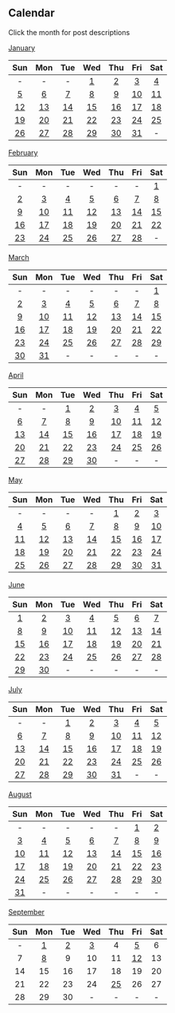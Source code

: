 ## Calendar

Click the month for post descriptions

[January](january.md)

|Sun|Mon|Tue|Wed|Thu|Fri|Sat|
|:-:|:-:|:-:|:-:|:-:|:-:|:-:|
|-|-|-|[1](../../projects/demography/Gender_Ratio_USA/)|[2](../../projects/ethnicity/Slavic_in_USA/)|[3](../../projects/police/Police_Spending_Per_Capita_Inversed/)|[4](../../projects/demography/Over_18_Population/)|
|[5](../../projects/covid/Preventable_COVID_Deaths/)|[6](../../projects/restaurants/McDonalds_Per_County_Count/)|[7](../../projects/politics/Progressives_Per_State_119th_Congress_Fixed/)|[8](../../projects/demography/Over_16_Working_Population/)|[9](../../projects/stores/Dollar_Generals_Per_County_Count/)|[10](../../projects/homeless/Homeless_Change_2023_2024_Percents/)|[11](../../projects/restaurants/Bojangles_Per_State/)|
|[12](../../projects/stores/Dollar_Generals_HeatMap/)|[13](../../projects/alcohol/Wine_Production_Europe_2022/)|[14](../../projects/police/Corrections_Spending_Per_Capita_Values/)|[15](../../projects/restaurants/Subways_Per_Capita/)|[16](../../projects/homeless/Homeless_Change_2023_2024_Totals/)|[17](../../projects/versus/McDonalds_Vs_KFC/)|[18](../../projects/demography/Gender_Ratio_USA_20-44/)|
|[19](../../projects/alcohol/Craft_Beer_Gallons_Per_Person_2023)|[20](../../projects/stores/Trader_Joes_Per_State/)|[21](../../projects/versus/McDonalds_Vs_Subway/)|[22](../../projects/demography/Gender_Ratio_USA_65_And_Over/)|[23](../../projects/ethnicity/Cubans_in_USA/)|[24](../../projects/versus/McDonalds_Vs_Subway_Per_State/)|[25](../../projects/alcohol/Wine_Produced_USA_2024/)|
|[26](../../projects/stores/Dollar_Generals_Per_County)|[27](../../projects/restaurants/KFCs_Per_State/)|[28](../../projects/restaurants/Taco_Bells_Per_State/)|[29](../../projects/alcohol/Wine_Produced_USA_2024_Per_Capita/)|[30](../../projects/restaurants/Hunt_Brothers_Per_State/)|[31](../../projects/demography/Veteran_Per_Capita_2023/)|-|

[February](february.md)

|Sun|Mon|Tue|Wed|Thu|Fri|Sat|
|:-:|:-:|:-:|:-:|:-:|:-:|:-:|
| - | - | - | - | - | - |[1](../../projects/versus/Taco_Bells_Vs_KFCs_Per_State/)|
|[2](../../projects/economics/Homeownership_Rate_Per_State_2024/)|[3](../../projects/alcohol/Wineries_In_Virginia/)|[4](../../projects/restaurants/Taco_Bells_Per_State_Per_Capita/)|[5](../../projects/stores/Costcos_Per_State/)|[6](../../projects/versus/McDonalds_Vs_Dollar_Generals/)|[7](../../projects/economics/US_States_GDP_Change_2023-2024/)|[8](../../projects/restaurants/McDonalds_Per_Capita/)|
|[9](../../projects/versus/Dollar_General_Vs_Hunt_Brothers_Counties/)|[10](../../projects/economics/Rental_Rate_Per_State_2024/)|[11](../../projects/history/WWII_Veterans_Per_Capita/)|[12](../../projects/versus/Carls_Jr_Vs_Hardees_Per_State/)|[13](../../projects/economics/Homeownership_Rate_Change_2023_2024)|[14](../../projects/versus/Cold_Stone_Vs_Baskin_Robbins/)|[15](../../projects/demography/Largest_Age_Group_Per_State_2023/)|
|[16](../../projects/restaurants/CarlsJr_Per_State/)|[17](../../projects/economics/Percent_Energy_from_Natural_Gas_Per_State/)|[18](../../projects/versus/Subway_Vs_Dollar_Generals/)|[19](../../projects/stores/Macys_Per_State/)|[20](../../projects/economics/Rental_Rate_Change_2023_2024/)|[21](../../projects/restaurants/Hardees_Per_State/)|[22](../../projects/stores/Nordstrom_Racks_Per_State/)|
|[23](../../projects/economics/Percent_Energy_from_Coal_Per_State/)|[24](../../projects/restaurants/Subways_Per_State/)|[25](../../projects/demography/Median_Age_2023/)|[26](../../projects/history/9_11_Veterans_Per_Capita/)|[27](../../projects/restaurants/KFCs_Per_State_Per_Capita/)|[28](../../projects/stores/Kohls_Per_State/)|-|

[March](march.md)

|Sun|Mon|Tue|Wed|Thu|Fri|Sat|
|:-:|:-:|:-:|:-:|:-:|:-:|:-:|
| - | - | - | - | - | - |[1](../../projects/economics/US_States_REAL_GDP_Change_2023-2024/)|
|[2](../../projects/restaurants/Dunkin_Donuts_Per_State/)|[3](../../projects/economics/Mobile_Home_Percent_Per_State/)|[4](../../projects/stores/Family_Dollars_Per_State/)|[5](../../projects/restaurants/Roy_Rodgers_Locations/)|[6](../../projects/history/Gulf_War_Vets_Per_State)|[7](../../projects/stores/Five_Below_Per_State/)|[8](../../projects/versus/Dollar_General_Vs_Family_Dollar_Vs_Dollar_Tree_Per_State)|
|[9](../../projects/restaurants/Churches_Chicken_Per_State/)|[10](../../projects/history/Korean_War_Vets_Per_State/)|[11](../../projects/ethnicity/Israelis_in_USA/)|[12](../../projects/stores/Dollar_Trees_Per_State/)|[13](../../projects/economics/Mobile_Home_Percent_Per_County/)|[14](../../projects/restaurants/Cold_Stones_Per_State/)|[15](../../projects/versus/BJs_Vs_Costco_Vs_Sams_Club_Per_State/)|
|[16](../../projects/stores/Guitar_Centers_Per_State/)|[17](../../projects/ethnicity/Irish_In_USA/) |[18](../../projects/restaurants/Baskin_Robbins_Per_State/)|[19](../../projects/versus/Dennys_Vs_IHOP_Per_State)|[20](../../projects/stores/BJs_Per_State/)|[21](../../projects/restaurants/Dennys_Per_State/)|[22](../../projects/economics/Lacking_Plumbing_Per_County/)|
|[23](../../projects/agriculture/Beer_Of_Barley_Production_Europe_2022/)|[24](../../projects/stores/Sams_Club_Per_State/)|[25](../../projects/versus/Churches_Vs_KFC_Vs_Popeyes/)|[26](../../projects/restaurants/IHOPs_Per_State/)|[27](../../projects/economics//Lacking_Plumbing_Per_State/)|[28](../../projects/restaurants/Swig_Drinks_Per_State/)|[29](../../projects/economics/Percent_Energy_from_Nuclear_Per_State/)|
|[30](../../projects/agriculture/Sunflower_Oil_Production_Europe_2022/)|[31](../../projects/history/South_Carolina_Population_Change_1790_2023/)| - | - | - | - | - |


[April](april.md)

|Sun|Mon|Tue|Wed|Thu|Fri|Sat|
|:-:|:-:|:-:|:-:|:-:|:-:|:-:|
| - | - |[1](../../projects/restaurants/Popeyes_Per_State/)|[2](../../projects/ethnicity/Scotch-Irish_in_USA/)|[3](../../projects/economics/Percent_Energy_from_Solar_Per_State/)|[4](../../projects/agriculture/Beer_Of_Barley_Production_Europe_Per_Capita_2022/)|[5](../../projects/restaurants/Dodo_Pizza_Per_Country/)|
|[6](../../projects/versus/English_Vs_Irish_In_USA/)|[7](../../projects/economics/Percent_Energy_from_Wind_Per_State/)|[8](../../projects/ethnicity/Pennsylvania_German_In_USA/)|[9](../../projects/restaurants/Wendys_Per_State/)|[10](../../projects/versus/Czech_Vs_Slovak_In_USA/)|[11](../../projects/economics/Largest_Energy_Sources_By_State/)|[12](../../projects/ethnicity/Lebanese_In_USA/)|
|[13](../../projects/stores/Dollar_Trees_Per_State_Per_Capita/)|[14](../../projects/restaurants/Subways_Per_Canadian_Province/)|[15](../../projects/restaurants/Popeyes_Per_State_Per_Capita/)|[16](../../projects/economics/Homeownership_85_And_Over_Per_State/)|[17](../../projects/economics/Percent_Energy_from_Biomass_Per_State/)|[18](../../projects/ethnicity/African_Ancestry_Nationalities_USA/) |[19](../../projects/versus/Checkers_Vs_Rallys/)|
|[20](../../projects/economics/Bachelors_Degree_In_Poverty/)|[21](../../projects/restaurants/Waffle_House_Per_State/)|[22](../../projects/politics/European_Socialists_2025/)|[23](../../projects/versus/Dennys_Vs_IHOP_Waffle_House_Per_State/)|[24](../../projects/economics/Vehicle_Deaths_Per_State_Per_Capita/)|[25](../../projects/restaurants/Rallys_Per_State/)|[26](../../projects/economics/Homeownership_Under_35_Per_State/)|
|[27](../../projects/restaurants/Krispy_Kremes_Per_State/)|[28](../../projects/economics/Vehicle_Miles_Traveled_Per_State/)|[29](../../projects/agriculture/Horse_Meat_Produced_2022/)|[30](../../projects/ethnicity/West_Indian_Nationalities_USA/)|-|-|-|

[May](may.md)

|Sun|Mon|Tue|Wed|Thu|Fri|Sat|
|:-:|:-:|:-:|:-:|:-:|:-:|:-:|
|-|-|-|-|[1](../../projects/economics/Vehicle_Deaths_Per_100m_Vehicle_Miles_Traveled/)|[2](../../projects/restaurants/Waffle_House_Per_State_Totals/)|[3](../../projects/economics/Percent_Without_Internet_Subscription_Per_State/)|
|[4](../../projects/ethnicity/South_Africans_In_USA/)|[5](../../projects/restaurants/Checkers_Per_State/)|[6](../../projects/restaurants/Dave_and_Busters_Per_State/)|[7](../../projects/ethnicity/Arab_Ancestry_Nationalities_USA/)|[8](../../projects/economics/Renter_Occupied_Units_Before_1990_Per_State/)|[9](../../projects/agriculture/Cheese_Milk_Cow_Production_Europe_2022/)|[10](../../projects/economics/Percent_Without_Internet_Subscription_Per_County/)|
|[11](../../projects/demography/Ratio_Unmarried_Men_To_Women/)|[12](../../projects/versus/Dollar_General_Vs_Wafflehouse_Counties)|[13](../../projects/economics/Bankruptcy_Filings_Per_State_2023_to_2024/)|[14](../../projects/stores/Bucees_Per_State/)|[15](../../projects/restaurants/Perkins_Per_State/)|[16](../../projects/demography/Unmarried_Per_State/)|[17](../../projects/versus/English_Vs_German_Per_County/)|
|[18](../../projects/restaurants/Whataburgers_Per_Texas_Counties/)|[19](../../projects/demography/Fertility_Rates_In_Bulgaria_2024/)|[20](../../projects/agriculture/Cheese_Milk_Cow_Production_Europe_Per_Capita_2022/)|[21](../../projects/versus/English_Vs_Irish_Per_County/)|[22](../../projects/economics/Cheapest_State_To_Buy_New_Car/)|[23](../../projects/demography/Population_Decline_Bulgaria_2015-2024/)|[24](../../projects/restaurants/Whataburger_Per_State/)|
|[25](../../projects/versus/Dennys_Vs_IHOP_Waffle_House_Perkins_Per_State/)|[26](../../projects/restaurants/Arbys_Per_State)|[27](../../projects/agriculture/Corn_Production_Europe_Per_Capita_2022/)|[28](../../projects/stores/Campgrounds_Per_State_Per_Capita_2025/)|[29](../../projects/restaurants/Winchells_Donuts_Per_State/)|[30](../../projects/economics/Avg_Monthly_Wage_Bulgaria_2025/)|[31](../../projects/stores/Raleys_Per_State/)|

[June](june.md)

|Sun|Mon|Tue|Wed|Thu|Fri|Sat|
|:-:|:-:|:-:|:-:|:-:|:-:|:-:|
|[1](../../projects/economics/Bankruptcy_Filings_Per_State/)|[2](../../projects/stores/Campgrounds_Per_State_2025/)|[3](../../projects/ethnicity/Slavic_Ancestry_Nationalities_USA/)|[4](../../projects/restaurants/Burger_Kings_Per_State/)|[5](../../projects/demography/Population_Change_Hungary_2014-2024/)|[6](../../projects/stores/Sheetz_Per_State/)|[7](../../projects/demography/Disability_Percent_Per_State/)|
|[8](../../projects/versus/Speedway_Vs_7-Elevens_Per_State/)|[9](../../projects/economics/Heliports_Per_State/)|[10](../../projects/versus/Wendys_Vs_Burger_King_Per_State/)|[11](../../projects/economics/Registration_Fees_For_Car_Per_State/)|[12](../../projects/stores/7_11_Per_Capita/)|[13](../../projects/demography/Disability_Percent_Per_County/)|[14](../../projects/versus/Italian_Vs_Irish_Per_County/)|
|[15](../../projects/economics/Heliports_Per_Capita/)|[16](../../projects/demography/Population_Change_Slovenia_2015-2025/)|[17](../../projects/ethnicity/Danish_In_USA/)|[18](../../projects/demography/Hearing_Disability_Per_State/)|[19](../../projects/economics/Airports_Per_State/)|[20](../../projects/demography/Population_Change_Latvia_2015-2025/)|[21](../../projects/restaurants/Arbys_Per_Capita/)|
|[22](../../projects/demography/Speak_Language_Not_Spanish_Not_English_Per_County/)|[23](../../projects/economics/Airports_Per_Capita/)|[24](../../projects/restaurants/Burger_Kings_Per_Capita/)|[25](../../projects/economics/Avg_Monthly_Wage_Slovenia_2024/)|[26](../../projects/demography/Population_Change_Russians_In_Latvia_2015-2025/)|[27](../../projects/demography/Vision_Disability_Per_State/)|[28](../../projects/ethnicity/Nordic_Ancestry_Per_County/)|
|[29](../../projects/demography/Population_Change_Lithuania_2015-2025/)|[30](../../projects/politics/People_Per_State_Legislator/)|-|-|-|-|-|

[July](july.md)

|Sun|Mon|Tue|Wed|Thu|Fri|Sat|
|:-:|:-:|:-:|:-:|:-:|:-:|:-:|
| - | - |[1](../../projects/restaurants/Buffalo_Wild_Wings_Per_Capita/)|[2](../../projects/ethnicity/Slavic_Ancestry_Per_County/)|[3](../../projects/politics/At_Risk_Hospitals_Per_State/)|[4](../../projects/ethnicity/Americans_Per_County/)|[5](../../projects/demography/Population_Change_Croatia_2013-2023/)|
|[6](../../projects/restaurants/Buffalo_Wild_Wings_Per_State/)|[7](../../projects/politics/State_Legislators_Per_State/)|[8](../../projects/demography/Population_Change_Tennessee_2000-2023/)|[9](../../projects/agriculture/Corn_Production_Per_Capita/)|[10](../../projects/stores/Kwik_Trip_Per_State/)|[11](../../projects/demography/Population_Change_Estonia_2015-2025/)|[12](../../projects/restaurants/Chick-fil-a_Per_Capita/)|
|[13](../../projects/agriculture/Corn_Production_Per_Acre/)|[14](../../projects/ethnicity/French_In_USA/)|[15](../../projects/demography/Speak_Language_Spanish_At_Home_Per_County/)|[16](../../projects/versus/Chick-Fil-A_Vs_KFC_Vs_Popeyes/)|[17](../../projects/demography/Population_Change_Russians_In_Estonia_2018_2025/)|[18](../../projects/economics/Change_In_Rent_2010-2023_Per_State/)|[19](../../projects/demography/Speak_Only_English_Per_County/)|
|[20](../../projects/restaurants/Chick-fil-a_Per_State/)|[21](../../projects/demography/Population_Change_West_Virginia_2000-2023/)|[22](../../projects/economics/Total_Change_In_Rent_2010-2023_Per_State/)|[23](../../projects/ethnicity/Arab_Ancestry_Nationalities_Per_County/)|[24](../../projects/demography/Population_Change_Turkish_In_Bulgaria_2011-2021/)|[25](../../projects/demography/Speak_Only_English_Per_State/)|[26](../../projects/versus/Dennys_Vs_IHOP_Waffle_House_Perkins_Per_County/)|
|[27](../../projects/demography/Population_Change_Slovakia_2014-2024/)|[28](../../projects/ethnicity/African_Ancestry_Nationalities_Per_County/)|[29](../../projects/stores/Royal_Farms_Per_State/)|[30](../../projects/politics/Federal_Taxes_Paid_Per_Dollar_Support_Per_State/)|[31](../../projects/ethnicity/Largest_Asian_Subgroup_Per_State/)|-|-|

[August](august.md)

|Sun|Mon|Tue|Wed|Thu|Fri|Sat|
|:-:|:-:|:-:|:-:|:-:|:-:|:-:|
|-|-|-|-|-|[1](../../projects/stores/Walmart_Per_Capita/)|[2](../../projects/economics/Largest_Occupation_Sector_Per_County_Male/)|
|[3](../../projects/economics/Largest_Occupation_Sector_Per_County_Female/)|[4](../../projects/demography/Population_Change_Greece_2014-2024/)|[5](../../projects/restaurants/Crumbl_Cookies_Per_Capita/)|[6](../../projects/demography/Population_Change_Italy_2019-2025/)|[7](../../projects/stores/Walmart_Wage_Per_State/)|[8](../../projects/demography/Population_Change_Latvians_In_Latvia_2015-2025/)|[9](../../projects/ethnicity/Largest_Asian_Subgroup_Per_County/)|
|[10](../../projects/restaurants/Crumbl_Cookies_Per_State/)|[11](../../projects/ethnicity/Japanese_Per_State)|[12](../../projects/ethnicity/Hispanic_Ancestry_Per_State/)|[13](../../projects/agriculture/Corn_Production_Per_State/)|[14](../../projects/ethnicity/West_Indian_Per_County/)|[15](../../projects/demography/Household_Size_Per_State/)|[16](../../projects/ethnicity/Largest_Pacific_Islander_Subgroup_Per_State/)|
|[17](../../projects/ethnicity/Central_American_Ancestry_Per_State/)|[18](../../projects/ethnicity/Hispanic_Ancestry_Per_State/)|[19](../../projects/stores/Walmart_Per_State/)|[20](../../projects/economics/Labor_Participation_Rate_Per_County/)|[21](../../projects/versus/Unemployment_Rate_Female_Vs_Male/)|[22](../../projects/ethnicity/Largest_Pacific_Islander_Subgroup_Per_County/)|[23](../../projects/economics/Labor_Participation_Rate_Per_State/)|
|[24](../../projects/stores/Meijers_Per_State/) |[25](../../projects/ethnicity/Central_American_Origin_Per_County/)|[26](../../projects/economics/Labor_Participation_Rate_Per_County_Female/)|[27](../../projects/demography/Language_Spoken_At_Home_Not_English_Spanish/)|[28](../../projects/ethnicity/South_American_Origin_Per_County/)|[29](../../projects/economics/Labor_Participation_Rate_Per_County_Male/)|[30](../../projects/stores/Food_Lions_Per_State)|
|[31](../../projects/ethnicity/South_American_Origin_Per_State/)|-|-|-|-|-|-|

[September](september.md)

|Sun|Mon|Tue|Wed|Thu|Fri|Sat|
|:-:|:-:|:-:|:-:|:-:|:-:|:-:|
|-|[1](../../projects/economics/Work_From_Home_Per_County/)|[2](../../projects/demography/Language_Spoken_At_Home_Per_County_Not_English_Spanish)|[3](../../projects/stores/Krogers_Per_State)|4|[5](../../projects/economics/Work_From_Home_Per_State)|6|
|7|[8](../../projects/economics/Average_Travel_Time_To_Work_Per_State/)|9|10|11|[12](../../projects/economics/Labor_Participation_Rate_Per_State_Female/)|13|
|14|15|16|17|18|19|20|
|21|22|23|24|[25](../../projects/economics/Labor_Participation_Rate_Per_State_Male/)|26|27|
|28|29|30|-|-|-|-|
